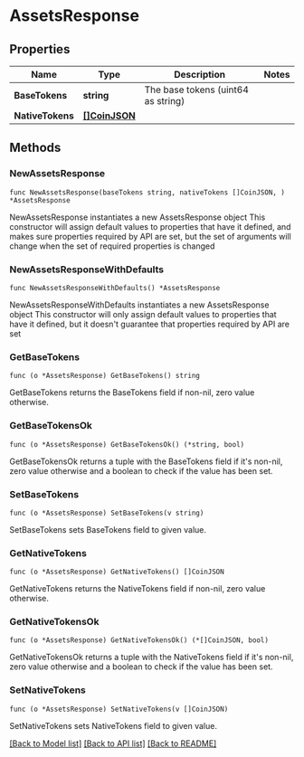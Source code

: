 # AssetsResponse

## Properties

Name | Type | Description | Notes
------------ | ------------- | ------------- | -------------
**BaseTokens** | **string** | The base tokens (uint64 as string) | 
**NativeTokens** | [**[]CoinJSON**](CoinJSON.md) |  | 

## Methods

### NewAssetsResponse

`func NewAssetsResponse(baseTokens string, nativeTokens []CoinJSON, ) *AssetsResponse`

NewAssetsResponse instantiates a new AssetsResponse object
This constructor will assign default values to properties that have it defined,
and makes sure properties required by API are set, but the set of arguments
will change when the set of required properties is changed

### NewAssetsResponseWithDefaults

`func NewAssetsResponseWithDefaults() *AssetsResponse`

NewAssetsResponseWithDefaults instantiates a new AssetsResponse object
This constructor will only assign default values to properties that have it defined,
but it doesn't guarantee that properties required by API are set

### GetBaseTokens

`func (o *AssetsResponse) GetBaseTokens() string`

GetBaseTokens returns the BaseTokens field if non-nil, zero value otherwise.

### GetBaseTokensOk

`func (o *AssetsResponse) GetBaseTokensOk() (*string, bool)`

GetBaseTokensOk returns a tuple with the BaseTokens field if it's non-nil, zero value otherwise
and a boolean to check if the value has been set.

### SetBaseTokens

`func (o *AssetsResponse) SetBaseTokens(v string)`

SetBaseTokens sets BaseTokens field to given value.


### GetNativeTokens

`func (o *AssetsResponse) GetNativeTokens() []CoinJSON`

GetNativeTokens returns the NativeTokens field if non-nil, zero value otherwise.

### GetNativeTokensOk

`func (o *AssetsResponse) GetNativeTokensOk() (*[]CoinJSON, bool)`

GetNativeTokensOk returns a tuple with the NativeTokens field if it's non-nil, zero value otherwise
and a boolean to check if the value has been set.

### SetNativeTokens

`func (o *AssetsResponse) SetNativeTokens(v []CoinJSON)`

SetNativeTokens sets NativeTokens field to given value.



[[Back to Model list]](../README.md#documentation-for-models) [[Back to API list]](../README.md#documentation-for-api-endpoints) [[Back to README]](../README.md)


